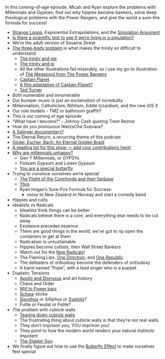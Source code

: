 In this coming-of-age episode, Micah and Ryan explore the problems with Millennials and Gypsies, find out why hippies become bankers, solve deep theological problems with the Power Rangers, and give the world a sure-fire formula for success!

- [Strange Loops](http://www.amazon.com/Am-Strange-Loop-Douglas-Hofstadter-ebook/dp/B004PYDBS0/), Exponential Extrapolations, and the [Simulation Argument](http://www.simulation-argument.com/)
- [Is there a scientific test to see if we’re living in a simulation?](http://www.kurzweilai.net/do-we-live-in-a-computer-simulation-how-to-test-the-idea)
- We’re the adult version of Sesame Street
- [The three-body problem](http://en.wikipedia.org/wiki/Three-body_problem) is what makes the trinity so difficult to understand
	- [The trinity and pie](http://answers.yahoo.com/question/index?qid=20130712054515AAxFwf8)
	- [The trinity and pi](http://www.imdb.com/title/tt0138704/)
	- All the other illustrations fail miserably, so I use my go-to illustration of [The Megazord from The Power Rangers](http://powerrangers.wikia.com/wiki/Megazord)
	- [Captain Planet](http://en.wikipedia.org/wiki/Captain_Planet_and_the_Planeteers)	
	- [A film adaptation of Captain Planet?](http://www.hollywoodreporter.com/heat-vision/captain-planet-planeteers-movie-works-576490)
	- [Ted Turner](http://www.tedturner.com/)
- Both numerable and innumerable
- Our bumper music is just an exclamation of incredulity
- Millennialism, Catholicism, Nihilism, Eddie Izzardism, and the new iOS X
- Our role models - TMZ or bathroom graffiti?
- This is our coming of age episode
- “What have I become?” - Johnny Cash quoting Trent Reznor
- How do you pronounce NietzsChe Guevara?
- [A Salinger documentary?](http://www.imdb.com/title/tt1596753/)
- The Eternal Return, a recurring theme of this podcast
- [Gödel, Escher, Bach: An Eternal Golden Braid](http://www.amazon.com/G%C3%B6del-Escher-Bach-Eternal-Golden/dp/0465026567)
- [A reading list for this show — add your contributions here!](https://docs.google.com/document/d/1dhC85QifU9AJri_OVKkBnbPDX7vnmKzS999S5iA3QG0/edit?usp=sharing)
- [Why are millennials unhappy?](http://www.huffingtonpost.com/wait-but-why/generation-y-unhappy_b_3930620.html)
	- Gen Y Millennials, or GYPSYs
	- Flotsam Gypsum and Lorem Gypsum
	- [You are a special butterfly](http://www.youtube.com/watch?v=4X2AvfSTi6Q)
- Trying to convince ourselves we’re special
	- [The Flight of the Conchords and their fanbase](http://www.youtube.com/watch?v=JdeJRKxZZNY)
	- [Ylvis](http://www.youtube.com/watch?v=mbyzgeee2mg)
	- Ryan Hogan’s Sure-Fire Formula for Success: 
		- move to New Zealand or Norway and start a comedy band
- Hippies and cults
- Idealists vs Radicals
	- Idealists think things can be better
	- Radicals believe there is a core, and everything else needs to be cut away
	- Existence precedes essence
	- There are good things in the world, we’ve got to rip open the containers to get at them
	- Radicalism is unsustainable
	- Hippies become cultists, then Wall Street Bankers
	- Watch out for the [New Radicals](http://www.youtube.com/watch?v=cPAEFnVZVOs)!
	- The Flaming Lips, [One Direction](http://latimesblogs.latimes.com/music_blog/2012/03/one-direction-a-primer-for-adults.html), and [One Republic](http://onerepublic.com/)
	- The defeaters of orthodoxy become the defenders of orthodoxy
	- A band named “Pope”, with a lead singer who is a puppet
- Dualistic Tensions
	- [Apollo and Dionysus](http://en.wikipedia.org/wiki/Apollonian_and_Dionysian) and art history
	- Chaos and Order
	- [Will to Power bars](http://www.philosophersguild.com/Will-to-Power-Bar.html)
	- [Schwa](http://en.wikipedia.org/wiki/Schwa)-sticka
	- [Sisyphus](http://www.mythweb.com/encyc/entries/sisyphus.html) or Silliphus or [Syphilis](http://www.cdc.gov/std/syphilis/stdfact-syphilis.htm)?
	- Futile or Feudal or Futile?
- The problem with cubicle walls
	- [Tearing down cubicle walls](http://www.youtube.com/watch?v=wNai8OYhdxA)
	- The frustrating thing about cubicle walls is that they’re not real walls
	- They don’t imprison you, YOU imprison you!
	- They point to how the modern world renders your natural instincts impotent
	- [The Stapler Guy](http://www.youtube.com/watch?v=uVD3KPUnKHk)
- We finally figure out how to use the [Butterfly Effect](http://www.youtube.com/watch?v=B8_dgqfPXFg) to make ourselves feel special